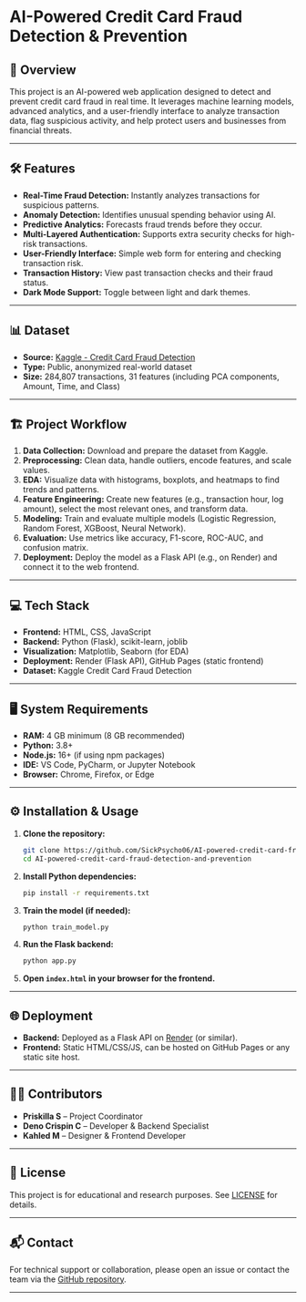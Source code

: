 # AI-Powered Credit Card Fraud Detection & Prevention

## 🚀 Overview

This project is an AI-powered web application designed to detect and prevent credit card fraud in real time. It leverages machine learning models, advanced analytics, and a user-friendly interface to analyze transaction data, flag suspicious activity, and help protect users and businesses from financial threats.

---

## 🛠️ Features

- **Real-Time Fraud Detection:** Instantly analyzes transactions for suspicious patterns.
- **Anomaly Detection:** Identifies unusual spending behavior using AI.
- **Predictive Analytics:** Forecasts fraud trends before they occur.
- **Multi-Layered Authentication:** Supports extra security checks for high-risk transactions.
- **User-Friendly Interface:** Simple web form for entering and checking transaction risk.
- **Transaction History:** View past transaction checks and their fraud status.
- **Dark Mode Support:** Toggle between light and dark themes.

---

## 📊 Dataset

- **Source:** [Kaggle - Credit Card Fraud Detection](https://www.kaggle.com/datasets/mlg-ulb/creditcardfraud)
- **Type:** Public, anonymized real-world dataset
- **Size:** 284,807 transactions, 31 features (including PCA components, Amount, Time, and Class)

---

## 🏗️ Project Workflow

1. **Data Collection:** Download and prepare the dataset from Kaggle.
2. **Preprocessing:** Clean data, handle outliers, encode features, and scale values.
3. **EDA:** Visualize data with histograms, boxplots, and heatmaps to find trends and patterns.
4. **Feature Engineering:** Create new features (e.g., transaction hour, log amount), select the most relevant ones, and transform data.
5. **Modeling:** Train and evaluate multiple models (Logistic Regression, Random Forest, XGBoost, Neural Network).
6. **Evaluation:** Use metrics like accuracy, F1-score, ROC-AUC, and confusion matrix.
7. **Deployment:** Deploy the model as a Flask API (e.g., on Render) and connect it to the web frontend.

---

## 💻 Tech Stack

- **Frontend:** HTML, CSS, JavaScript
- **Backend:** Python (Flask), scikit-learn, joblib
- **Visualization:** Matplotlib, Seaborn (for EDA)
- **Deployment:** Render (Flask API), GitHub Pages (static frontend)
- **Dataset:** Kaggle Credit Card Fraud Detection

---

## 🖥️ System Requirements

- **RAM:** 4 GB minimum (8 GB recommended)
- **Python:** 3.8+
- **Node.js:** 16+ (if using npm packages)
- **IDE:** VS Code, PyCharm, or Jupyter Notebook
- **Browser:** Chrome, Firefox, or Edge

---

## ⚙️ Installation & Usage

1. **Clone the repository:**
    ```bash
    git clone https://github.com/SickPsycho06/AI-powered-credit-card-fraud-detection-and-prevention.git
    cd AI-powered-credit-card-fraud-detection-and-prevention
    ```

2. **Install Python dependencies:**
    ```bash
    pip install -r requirements.txt
    ```

3. **Train the model (if needed):**
    ```bash
    python train_model.py
    ```

4. **Run the Flask backend:**
    ```bash
    python app.py
    ```

5. **Open `index.html` in your browser for the frontend.**

---

## 🌐 Deployment

- **Backend:** Deployed as a Flask API on [Render](https://render.com/) (or similar).
- **Frontend:** Static HTML/CSS/JS, can be hosted on GitHub Pages or any static site host.

---

## 👨‍💻 Contributors

- **Priskilla S** – Project Coordinator  
- **Deno Crispin C** – Developer & Backend Specialist  
- **Kahled M** – Designer & Frontend Developer  

---

## 📄 License

This project is for educational and research purposes. See [LICENSE](LICENSE) for details.

---

## 📬 Contact

For technical support or collaboration, please open an issue or contact the team via the [GitHub repository](https://github.com/SickPsycho06/AI-powered-credit-card-fraud-detection-and-prevention.git).

---
